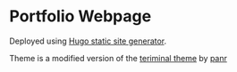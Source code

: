 # Portfolio Webpage

Deployed using [Hugo static site generator](https://gohugo.io/).

Theme is a modified version of the [teriminal theme](https://github.com/justinnuwin/hugo-theme-terminal/) by [panr](https://github.com/panr/hugo-theme-terminal/)
